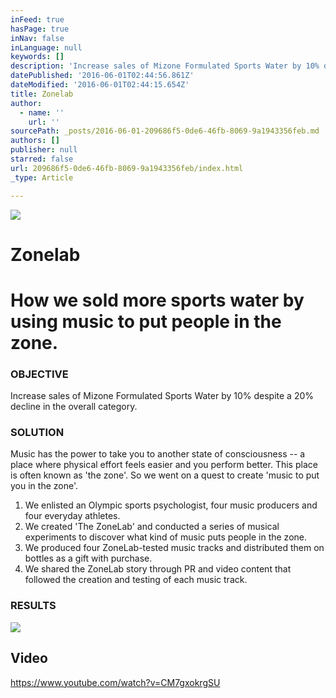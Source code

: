 ```yaml
---
inFeed: true
hasPage: true
inNav: false
inLanguage: null
keywords: []
description: 'Increase sales of Mizone Formulated Sports Water by 10% despite a 20% decline in the overall category.'
datePublished: '2016-06-01T02:44:56.861Z'
dateModified: '2016-06-01T02:44:15.654Z'
title: Zonelab
author:
  - name: ''
    url: ''
sourcePath: _posts/2016-06-01-209686f5-0de6-46fb-8069-9a1943356feb.md
authors: []
publisher: null
starred: false
url: 209686f5-0de6-46fb-8069-9a1943356feb/index.html
_type: Article

---
```

![](https://the-grid-user-content.s3-us-west-2.amazonaws.com/d0d87ea1-a140-47cc-a13d-6dec8d93474b.png)

# Zonelab

# How we sold more sports water by using music to put people in the zone.

### OBJECTIVE

Increase sales of Mizone Formulated Sports Water by 10% despite a 20% decline in the overall category.

### SOLUTION

Music has the power to take you to another state of consciousness -- a place where physical effort feels easier and you perform better. This place is often known as 'the zone'. So we went on a quest to create 'music to put you in the zone'.

1. We enlisted an Olympic sports psychologist, four music producers and four everyday athletes.
2. We created 'The ZoneLab' and conducted a series of musical experiments to discover what kind of music puts people in the zone.
3. We produced four ZoneLab-tested music tracks and distributed them on bottles as a gift with purchase.
4. We shared the ZoneLab story through PR and video content that followed the creation and testing of each music track.

### RESULTS
![](https://the-grid-user-content.s3-us-west-2.amazonaws.com/bb4a2037-d791-49d1-b1fc-a49cef7a72fc.png)

## Video

https://www.youtube.com/watch?v=CM7gxokrgSU